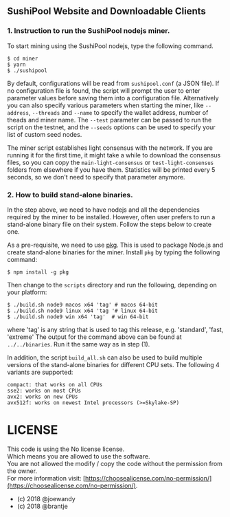 ## SushiPool Website and Downloadable Clients

### 1. Instruction to run the SushiPool nodejs miner.

To start mining using the SushiPool nodejs, type the following command.

```
$ cd miner
$ yarn
$ ./sushipool
```

By default, configurations will be read from `sushipool.conf` (a JSON file). If no configuration file is found, the script will prompt the user to enter parameter values before saving them into a configuration file. Alternatively you can also specify various parameters when starting the miner, like `--address`, `--threads` and `--name` to specify the wallet address, number of theads and miner name. The `--test` parameter can be passed to run the script on the testnet, and the `--seeds` options can be used to specify your list of custom seed nodes.

The miner script establishes light consensus with the network. If you are running it for the first time, it might take a while to download the consensus files, so you can copy the `main-light-consensus` or `test-light-consensus` folders from elsewhere if you have them. Statistics will be printed every 5 seconds, so we don't need to specify that parameter anymore.

### 2. How to build stand-alone binaries.

In the step above, we need to have nodejs and all the dependencies required by the miner to be installed. However, often user prefers to run a stand-alone binary file on their system. Follow the steps below to create one.

As a pre-requisite, we need to use [pkg](https://github.com/zeit/pkg). This is used to package Node.js and create stand-alone binaries for the miner. Install `pkg` by typing the following command:

```
$ npm install -g pkg
```

Then change to the `scripts` directory and run the following, depending on your platform:

```
$ ./build.sh node9 macos x64 'tag' # macos 64-bit
$ ./build.sh node9 linux x64 'tag '# linux 64-bit
$ ./build.sh node9 win x64 'tag'  # win 64-bit
```
where 'tag' is any string that is used to tag this release, e.g. 'standard', 'fast, 'extreme'
The output for the command above can be found at `../../binaries`. Run it the same way as in step (1).

In addition, the script `build_all.sh` can also be used to build multiple versions of the stand-alone binaries for different CPU sets. The following 4 variants are supported:
```
compact: that works on all CPUs
sse2: works on most CPUs
avx2: works on new CPUs
avx512f: works on newest Intel processors (>=Skylake-SP)
```

# LICENSE
This code is using the No license license.   
Which means you are allowed to use the software.   
You are not allowed the modify / copy the code without the permission from the owner.   
For more information visit: [https://choosealicense.com/no-permission/](https://choosealicense.com/no-permission/).   
- (c) 2018 @joewandy
- (c) 2018 @brantje
